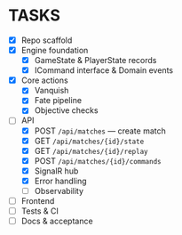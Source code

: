 # TASKS

- [x] Repo scaffold
- [x] Engine foundation
  - [x] GameState & PlayerState records
  - [x] ICommand interface & Domain events
- [x] Core actions
  - [x] Vanquish
  - [x] Fate pipeline
  - [x] Objective checks
- [ ] API
  - [x] POST `/api/matches` — create match
  - [x] GET `/api/matches/{id}/state`
  - [x] GET `/api/matches/{id}/replay`
  - [x] POST `/api/matches/{id}/commands`
  - [x] SignalR hub
  - [x] Error handling
  - [ ] Observability
- [ ] Frontend
- [ ] Tests & CI
- [ ] Docs & acceptance
